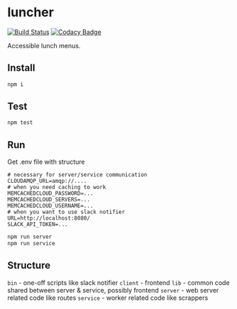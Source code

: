 # luncher

[![Build Status](https://travis-ci.org/Gobie/luncher.svg?branch=master)](https://travis-ci.org/Gobie/luncher)
[![Codacy Badge](https://api.codacy.com/project/badge/grade/fe6b1b719dd44522b13df74b42036f95)](https://www.codacy.com/app/michal-brasna/luncher)

Accessible lunch menus.

## Install

```sh
npm i
```

## Test

```sh
npm test
```

## Run

Get .env file with structure

```
# necessary for server/service communication
CLOUDAMQP_URL=amqp://....
# when you need caching to work
MEMCACHEDCLOUD_PASSWORD=...
MEMCACHEDCLOUD_SERVERS=...
MEMCACHEDCLOUD_USERNAME=...
# when you want to use slack notifier
URL=http://localhost:8080/
SLACK_API_TOKEN=...
```

```sh
npm run server
npm run service
```

## Structure

`bin` - one-off scripts like slack notifier
`client` - frontend
`lib` - common code shared between server & service, possibly frontend
`server` - web server related code like routes
`service` - worker related code like scrappers
